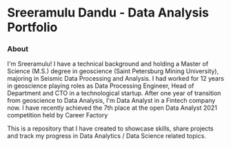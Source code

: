 # Sreeramulu Dandu - Data Analysis Portfolio 

### About
I'm Sreeramulu! I have a technical background and holding a Master of Science (M.S.) degree in geoscience (Saint Petersburg Mining University), majoring in Seismic Data Processing and Analysis. I had worked for 12 years in geoscience playing roles as Data Processing Engineer, Head of Department and CTO in a technological startup. After one year of transition from geoscience to Data Analysis, I'm Data Analyst in a Fintech company now.
I have recently achieved the 7th place at the open Data Analyst 2021 competition held by Career Factory

This is a repository that I have created to showcase skills, share projects and track my progress in Data Analytics / Data Science related topics.

